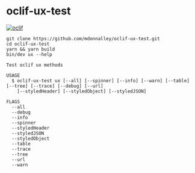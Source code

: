 oclif-ux-test
=================

[![oclif](https://img.shields.io/badge/cli-oclif-brightgreen.svg)](https://oclif.io)

```
git clone https://github.com/mdonnalley/oclif-ux-test.git
cd oclif-ux-test
yarn && yarn build
bin/dev ux --help
```

```
Test oclif ux methods

USAGE
  $ oclif-ux-test ux [--all] [--spinner] [--info] [--warn] [--table] [--tree] [--trace] [--debug] [--url]
    [--styledHeader] [--styledObject] [--styledJSON]

FLAGS
  --all
  --debug
  --info
  --spinner
  --styledHeader
  --styledJSON
  --styledObject
  --table
  --trace
  --tree
  --url
  --warn
```

